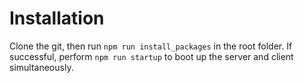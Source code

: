 # Installation
Clone the git, then run `npm run install_packages` in the root folder. If successful, perform `npm run startup` to boot up the server and client simultaneously.